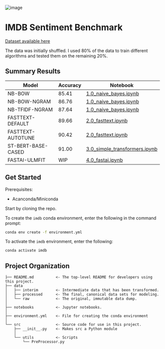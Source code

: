![image](https://user-images.githubusercontent.com/25487881/90787493-c7b8ad80-e2d2-11ea-9965-417425de52de.png)

IMDB Sentiment Benchmark
==============================

[Dataset available here](https://www.kaggle.com/lakshmi25npathi/imdb-dataset-of-50k-movie-reviews) 

The data was initially shuffled. 
I used 80% of the data to train different algorithms and tested them on the remaining 20%.  


Summary Results
------------
| Model 	| Accuracy 	| Notebook |
|-	|-	|-	|
| NB-BOW 	| 85.41 	|[1.0_naive_bayes.ipynb](https://github.com/JustinCharbonneau/IMDB-Sentiment-Benchmark/blob/master/notebooks/1.0_naive_bayes.ipynb)|
| NB-BOW-NGRAM 	| 86.76 	|[1.0_naive_bayes.ipynb](https://github.com/JustinCharbonneau/IMDB-Sentiment-Benchmark/blob/master/notebooks/1.0_naive_bayes.ipynb)|
| NB-TFIDF-NGRAM 	| 87.64 	|[1.0_naive_bayes.ipynb](https://github.com/JustinCharbonneau/IMDB-Sentiment-Benchmark/blob/master/notebooks/1.0_naive_bayes.ipynb)|
| FASTTEXT-DEFAULT 	| 89.66 	|[2.0_fasttext.ipynb](https://github.com/JustinCharbonneau/IMDB-Sentiment-Benchmark/blob/master/notebooks/2.0_fasttext.ipynb)|
| FASTTEXT-AUTOTUNE 	| 90.42 	|[2.0_fasttext.ipynb](https://github.com/JustinCharbonneau/IMDB-Sentiment-Benchmark/blob/master/notebooks/2.0_fasttext.ipynb)|
| ST-BERT-BASE-CASED   	| 91.00 	|[3.0_simple_transformers.ipynb](https://github.com/JustinCharbonneau/IMDB-Sentiment-Benchmark/blob/master/notebooks/3.0_simple_transformers.ipynb)|
| FASTAI-ULMFIT     	| WIP  	|[4.0_fastai.ipynb](https://github.com/JustinCharbonneau/IMDB-Sentiment-Benchmark/blob/master/notebooks/4.0_fastai.ipynb)|

Get Started
------------

Prerequisites:  
- Acanconda/Miniconda  

Start by cloning the repo.  

To create the `imdb` conda environment, enter the following in the command prompt:  
```bash
conda env create -f environment.yml
```  

To activate the `imdb` environment, enter the following:  
```bash
conda activate imdb
```  


Project Organization
------------


    ├── README.md          <- The top-level README for developers using this project.
    ├── data
    │   ├── interim        <- Intermediate data that has been transformed.
    │   ├── processed      <- The final, canonical data sets for modeling.
    │   └── raw            <- The original, immutable data dump.
    │
    ├── notebooks          <- Jupyter notebooks. 
    │
    ├── environment.yml    <- File for creating the conda environment
    │
    └── src                <- Source code for use in this project.
        ├── __init__.py    <- Makes src a Python module
        │
        └── utils          <- Scripts
            └── PreProcessor.py


